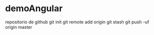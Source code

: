 # demoAngular

repositorio de github
git init
git remote add origin <link repositorio github>
git stash
git push -uf origin master

